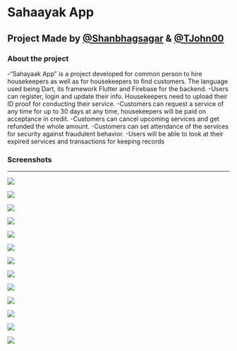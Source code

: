 # Sahaayak App

## Project Made by [@Shanbhagsagar](https://github.com/Shanbhagsagar) & [@TJohn00](https://github.com/TJohn00)

### About the project

-“Sahayaak App” is a project developed for common person to hire housekeepers as well as for housekeepers 
to find customers. The language used being Dart, its framework Flutter and Firebase for the backend. 
-Users can register, login and update their info. Housekeepers need to upload their ID proof for conducting 
their service.
-Customers can request a service of any time for up to 30 days at any time, housekeepers will be paid on 
acceptance in credit.
-Customers can cancel upcoming services and get refunded the whole amount.
-Customers can set attendance of the services for security against fraudulent behavior.
-Users will be able to look at their expired services and transactions for keeping records

### Screenshots
---
![](https://github.com/Shanbhagsagar/sahaayak_app/blob/main/screenshots/1.png)

![](https://github.com/Shanbhagsagar/sahaayak_app/blob/main/screenshots/2.png)

![](https://github.com/Shanbhagsagar/sahaayak_app/blob/main/screenshots/3.png)

![](https://github.com/Shanbhagsagar/sahaayak_app/blob/main/screenshots/4.png)

![](https://github.com/Shanbhagsagar/sahaayak_app/blob/main/screenshots/5.png)

![](https://github.com/Shanbhagsagar/sahaayak_app/blob/main/screenshots/6.png)

![](https://github.com/Shanbhagsagar/sahaayak_app/blob/main/screenshots/7.png)

![](https://github.com/Shanbhagsagar/sahaayak_app/blob/main/screenshots/8.png)

![](https://github.com/Shanbhagsagar/sahaayak_app/blob/main/screenshots/9.png)

![](https://github.com/Shanbhagsagar/sahaayak_app/blob/main/screenshots/10.png)

![](https://github.com/Shanbhagsagar/sahaayak_app/blob/main/screenshots/11.png)

![](https://github.com/Shanbhagsagar/sahaayak_app/blob/main/screenshots/12.png)

![](https://github.com/Shanbhagsagar/sahaayak_app/blob/main/screenshots/13.png)
